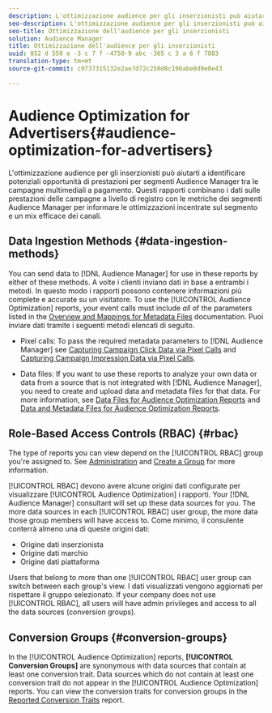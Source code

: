 ```yaml
---
description: L'ottimizzazione audience per gli inserzionisti può aiutarti a identificare potenziali opportunità di prestazioni per segmenti Audience Manager tra le campagne multimediali a pagamento. Questi rapporti combinano i dati sulle prestazioni delle campagne a livello di registro con le metriche dei segmenti Audience Manager per informare le ottimizzazioni incentrate sul segmento e un mix efficace dei canali.
seo-description: L'ottimizzazione audience per gli inserzionisti può aiutarti a identificare potenziali opportunità di prestazioni per segmenti Audience Manager tra le campagne multimediali a pagamento. Questi rapporti combinano i dati sulle prestazioni delle campagne a livello di registro con le metriche dei segmenti Audience Manager per informare le ottimizzazioni incentrate sul segmento e un mix efficace dei canali.
seo-title: Ottimizzazione dell'audience per gli inserzionisti
solution: Audience Manager
title: Ottimizzazione dell'audience per gli inserzionisti
uuid: 852 d 550 e -3 c 7 f -4750-9 abc -365 c 3 a 6 f 7883
translation-type: tm+mt
source-git-commit: c9737315132e2ae7d72c250d8c196abe8d9e0e43

---
```



# Audience Optimization for Advertisers{#audience-optimization-for-advertisers}

L'ottimizzazione audience per gli inserzionisti può aiutarti a identificare potenziali opportunità di prestazioni per segmenti Audience Manager tra le campagne multimediali a pagamento. Questi rapporti combinano i dati sulle prestazioni delle campagne a livello di registro con le metriche dei segmenti Audience Manager per informare le ottimizzazioni incentrate sul segmento e un mix efficace dei canali.

## Data Ingestion Methods {#data-ingestion-methods}

You can send data to [!DNL Audience Manager] for use in these reports by either of these methods. A volte i clienti inviano dati in base a entrambi i metodi. In questo modo i rapporti possono contenere informazioni più complete e accurate su un visitatore. To use the [!UICONTROL Audience Optimization] reports, your event calls must include *all* of the parameters listed in the [Overview and Mappings for Metadata Files](../../../reporting/audience-optimization-reports/metadata-files-intro/metadata-file-overview.md) documentation. Puoi inviare dati tramite i seguenti metodi elencati di seguito.

* Pixel calls: To pass the required metadata parameters to [!DNL Audience Manager] see [Capturing Campaign Click Data via Pixel Calls](../../../integration/media-data-integration/click-data-pixels.md) and [Capturing Campaign Impression Data via Pixel Calls](../../../integration/media-data-integration/impression-data-pixels.md).

* Data files: If you want to use these reports to analyze your own data or data from a source that is not integrated with [!DNL Audience Manager], you need to create and upload data and metadata files for that data. For more information, see [Data Files for Audience Optimization Reports](../../../reporting/audience-optimization-reports/metadata-files-intro/datafiles-intro.md) and [Data and Metadata Files for Audience Optimization Reports](../../../reporting/audience-optimization-reports/metadata-files-intro/metadata-files-intro.md).

## Role-Based Access Controls (RBAC) {#rbac}

The type of reports you can view depend on the [!UICONTROL RBAC] group you're assigned to. See [Administration](../../../features/administration/administration-overview.md) and [Create a Group](../../../features/administration/administration-overview.md#create-group) for more information.

[!UICONTROL RBAC] devono avere alcune origini dati configurate per visualizzare [!UICONTROL Audience Optimization] i rapporti. Your [!DNL Audience Manager] consultant will set up these data sources for you. The more data sources in each [!UICONTROL RBAC] user group, the more data those group members will have access to. Come minimo, il consulente conterrà almeno una di queste origini dati:

* Origine dati inserzionista
* Origine dati marchio
* Origine dati piattaforma

Users that belong to more than one [!UICONTROL RBAC] user group can switch between each group's view. I dati visualizzati vengono aggiornati per rispettare il gruppo selezionato. If your company does not use [!UICONTROL RBAC], all users will have admin privileges and access to all the data sources (conversion groups).

## Conversion Groups {#conversion-groups}

In the [!UICONTROL Audience Optimization] reports, **[!UICONTROL Conversion Groups]** are synonymous with data sources that contain at least one conversion trait. Data sources which do not contain at least one conversion trait do not appear in the [!UICONTROL Audience Optimization] reports. You can view the conversion traits for conversion groups in the [Reported Conversion Traits](../../../reporting/audience-optimization-reports/aor-advertisers/reported-conversion-traits.md) report.

